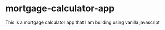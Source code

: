 # mortgage-calculator-app
This is a mortgage calculator app that I am building using vanilla javascript
